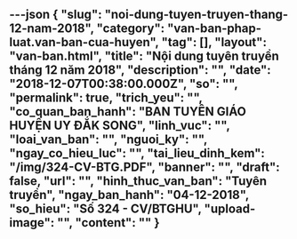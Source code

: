 ---json
{
    "slug": "noi-dung-tuyen-truyen-thang-12-nam-2018",
    "category": "van-ban-phap-luat.van-ban-cua-huyen",
    "tag": [],
    "layout": "van-ban.html",
    "title": "Nội dung tuyên truyền tháng 12 năm 2018",
    "description": "",
    "date": "2018-12-07T00:38:00.000Z",
    "so": "",
    "permalink": true,
    "trich_yeu": "",
    "co_quan_ban_hanh": "BAN TUYÊN GIÁO HUYỆN UY ĐẮK SONG",
    "linh_vuc": "",
    "loai_van_ban": "",
    "nguoi_ky": "",
    "ngay_co_hieu_luc": "",
    "tai_lieu_dinh_kem": "/img/324-CV-BTG.PDF",
    "banner": "",
    "draft": false,
    "url": "",
    "hinh_thuc_van_ban": "Tuyên truyền",
    "ngay_ban_hanh": "04-12-2018",
    "so_hieu": "Số 324 - CV/BTGHU",
    "upload-image": "",
    "__content__": ""
}
---
